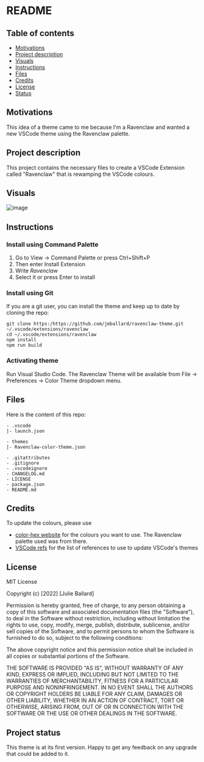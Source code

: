 # README


## Table of contents

- [Motivations](#motivations)
- [Project description](#description)
- [Visuals](#visuals)
- [Instructions](#instructions)
- [Files](#files)
- [Credits](#credits)
- [License](#license)
- [Status](#status)


## Motivations <a name="motivations"></a>

This idea of a theme came to me because I'm a Ravenclaw and wanted a new VSCode theme using the Ravenclaw palette.


## Project description <a name="description"></a>

This project contains the necessary files to create a VSCode Extension called "Ravenclaw" that is rewamping the VSCode colours.

## Visuals <a name="visuals"></a>

![image](https://user-images.githubusercontent.com/29840762/209167148-35b54add-676b-408d-8a68-3f23de89c6fa.png)


## Instructions <a name="instructions"></a>

### Install using Command Palette

1. Go to View -> Command Palette or press Ctrl+Shift+P
2. Then enter Install Extension
3. Write *Ravenclaw*
4. Select it or press Enter to install

### Install using Git
If you are a git user, you can install the theme and keep up to date by cloning the repo:

```console
git clone https:/https://github.com/jmballard/ravenclaw-theme.git ~/.vscode/extensions/ravenclaw
cd ~/.vscode/extensions/ravenclaw
npm install
npm run build
```

### Activating theme
Run Visual Studio Code. The Ravenclaw Theme will be available from File -> Preferences -> Color Theme dropdown menu.

## Files <a name="files"></a>

Here is the content of this repo:

```text
- .vscode
|- launch.json

- themes
|- Ravenclaw-color-theme.json

- .gitattributes
- .gitignore
- .vscodeignore
- CHANGELOG.md
- LICENSE
- package.json
- README.md

```


## Credits <a name="credits"></a>

To update the colours, please use

- [color-hex website](https://www.color-hex.com/) for the colours you want to use. The Ravenclaw palette used was from there.
- [VSCode refs](https://code.visualstudio.com/api/references/theme-color) for the list of references to use to update VSCode's themes
 

## License <a name="license"></a>

MIT License

Copyright (c) [2022] [Julie Ballard]

Permission is hereby granted, free of charge, to any person obtaining a copy
of this software and associated documentation files (the "Software"), to deal
in the Software without restriction, including without limitation the rights
to use, copy, modify, merge, publish, distribute, sublicense, and/or sell
copies of the Software, and to permit persons to whom the Software is
furnished to do so, subject to the following conditions:

The above copyright notice and this permission notice shall be included in all
copies or substantial portions of the Software.

THE SOFTWARE IS PROVIDED "AS IS", WITHOUT WARRANTY OF ANY KIND, EXPRESS OR
IMPLIED, INCLUDING BUT NOT LIMITED TO THE WARRANTIES OF MERCHANTABILITY,
FITNESS FOR A PARTICULAR PURPOSE AND NONINFRINGEMENT. IN NO EVENT SHALL THE
AUTHORS OR COPYRIGHT HOLDERS BE LIABLE FOR ANY CLAIM, DAMAGES OR OTHER
LIABILITY, WHETHER IN AN ACTION OF CONTRACT, TORT OR OTHERWISE, ARISING FROM,
OUT OF OR IN CONNECTION WITH THE SOFTWARE OR THE USE OR OTHER DEALINGS IN THE
SOFTWARE.

## Project status  <a name="status"></a>

This theme is at its first version. Happy to get any feedback on any upgrade that could be added to it.
